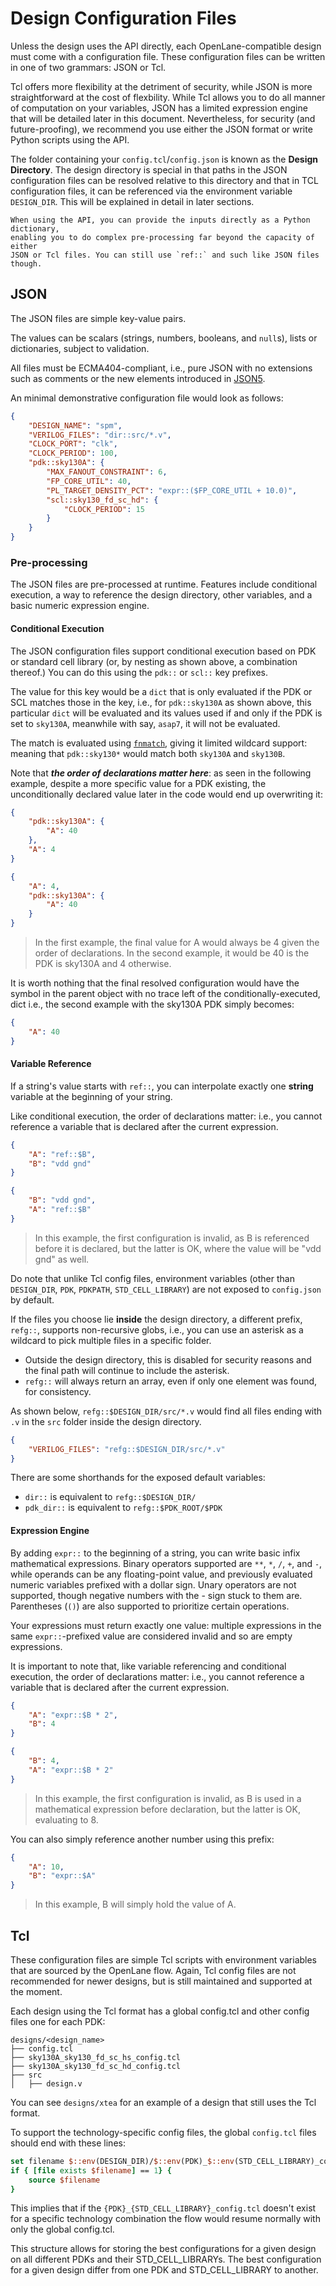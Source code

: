 # Design Configuration Files
Unless the design uses the API directly, each OpenLane-compatible design must
come with a configuration file. These configuration files can be written in one
of two grammars: JSON or Tcl.

Tcl offers more flexibility at the detriment of security, while JSON is more
straightforward at the cost of flexbility. While Tcl allows you to do all
manner of computation on your variables, JSON has a limited expression engine
that will be detailed later in this document. Nevertheless, for security (and
future-proofing), we recommend you use either the JSON format or write Python
scripts using the API.

The folder containing your `config.tcl`/`config.json` is known as the
**Design Directory**. The design directory is special in that paths in the JSON
configuration files can be resolved relative to this directory and that in TCL
configuration files, it can be referenced via the environment variable
`DESIGN_DIR`. This will be explained in detail in later sections.

```{note}
When using the API, you can provide the inputs directly as a Python dictionary,
enabling you to do complex pre-processing far beyond the capacity of either
JSON or Tcl files. You can still use `ref::` and such like JSON files though.
```

## JSON
The JSON files are simple key-value pairs.

<a name="scalars"></a>

The values can be scalars (strings, numbers, booleans, and `null`s), lists or
dictionaries, subject to validation.  

All files must be ECMA404-compliant, i.e., pure JSON with no extensions such as
comments or the new elements introduced in [JSON5](https://json5.org/).

An minimal demonstrative configuration file would look as follows:

```json
{
    "DESIGN_NAME": "spm",
    "VERILOG_FILES": "dir::src/*.v",
    "CLOCK_PORT": "clk",
    "CLOCK_PERIOD": 100,
    "pdk::sky130A": {
        "MAX_FANOUT_CONSTRAINT": 6,
        "FP_CORE_UTIL": 40,
        "PL_TARGET_DENSITY_PCT": "expr::($FP_CORE_UTIL + 10.0)",
        "scl::sky130_fd_sc_hd": {
            "CLOCK_PERIOD": 15
        }
    }
}
```

### Pre-processing

The JSON files are pre-processed at runtime. Features include conditional
execution, a way to reference the design directory, other variables,
and a basic numeric expression engine.

#### Conditional Execution

The JSON configuration files support conditional execution based on PDK or
standard cell library (or, by nesting as shown above, a combination thereof.)
You can do this using the `pdk::` or `scl::` key prefixes.

The value for this key would be a `dict` that is only evaluated if the PDK or
SCL matches those in the key, i.e., for `pdk::sky130A` as shown above, this
particular `dict` will be evaluated and its values used if and only if the PDK
is set to `sky130A`, meanwhile with say, `asap7`, it will not be evaluated.



The match is evaluated using [`fnmatch`](https://docs.python.org/3.6/library/fnmatch.html),
giving it limited wildcard support: meaning that `pdk::sky130*` would match both
`sky130A` and `sky130B`.

Note that ***the order of declarations matter here***: as seen in the following
example, despite a more specific value for a PDK existing, the unconditionally
declared value later in the code would end up overwriting it:

```json
{
    "pdk::sky130A": {
        "A": 40
    },
    "A": 4
}

{
    "A": 4,
    "pdk::sky130A": {
        "A": 40
    }
}
```
> In the first example, the final value for A would always be 4 given the order
> of declarations. In the second example, it would be 40 is the PDK is sky130A
> and 4 otherwise.

It is worth nothing that the final resolved configuration would have the
symbol in the parent object with no trace left of the conditionally-executed,
dict i.e., the second example with the
sky130A PDK simply becomes:

```json
{
    "A": 40
}
```

#### Variable Reference

If a string's value starts with `ref::`, you can interpolate exactly one
**string** variable at the beginning of your string.

Like conditional execution, the order of declarations matter: i.e., you cannot
reference a variable that is declared after the current expression.

```json
{
    "A": "ref::$B",
    "B": "vdd gnd"
}

{
    "B": "vdd gnd",
    "A": "ref::$B"
}
```
> In this example, the first configuration is invalid, as B is referenced before
> it is declared, but the latter is OK, where the value will be "vdd gnd" as well.

Do note that unlike Tcl config files, environment variables (other than
`DESIGN_DIR`, `PDK`, `PDKPATH`, `STD_CELL_LIBRARY`) are not exposed to
`config.json` by default.

If the files you choose lie **inside** the design directory, a different prefix,
`refg::`, supports non-recursive globs, i.e., you can use an
asterisk as a wildcard to pick multiple files in a specific folder.

* Outside the design directory, this is disabled for security reasons and the
  final path will continue to include the asterisk.
* `refg::` will always return an array, even if only one element was found,
  for consistency.
  
As shown below, `refg::$DESIGN_DIR/src/*.v` would find all files ending with `.v`
in the `src` folder inside the design directory.

```json
{
    "VERILOG_FILES": "refg::$DESIGN_DIR/src/*.v"
}
```

There are some shorthands for the exposed default variables:
* `dir::` is equivalent to `refg::$DESIGN_DIR/`
* `pdk_dir::` is equivalent to `refg::$PDK_ROOT/$PDK`


#### Expression Engine

By adding `expr::` to the beginning of a string, you can write basic infix
mathematical expressions. Binary operators supported are `**`, `*`, `/`, `+`,
and `-`, while operands can be any floating-point value, and previously evaluated
numeric variables prefixed with a dollar sign. Unary operators are not supported,
though negative numbers with the - sign stuck to them are. Parentheses (`()`)
are also supported to prioritize certain operations.

Your expressions must return exactly one value: multiple expressions in the
same `expr::`-prefixed value are considered invalid and so are empty expressions.

It is important to note that, like variable referencing and conditional execution,
the order of declarations matter: i.e., you cannot reference a variable that is
declared after the current expression.

```json
{
    "A": "expr::$B * 2",
    "B": 4
}

{
    "B": 4,
    "A": "expr::$B * 2"
}
```
> In this example, the first configuration is invalid, as B is used in a
> mathematical expression before declaration, but the latter is OK, evaluating to 8.

You can also simply reference another number using this prefix:

```json
{
    "A": 10,
    "B": "expr::$A"
}
```
> In this example, B will simply hold the value of A.

## Tcl
These configuration files are simple Tcl scripts with environment variables that
are sourced by the OpenLane flow. Again, Tcl config files are not recommended
for newer designs, but is still maintained and supported at the moment.

Each design using the Tcl format has a global config.tcl and other config files
one for each PDK:

```
designs/<design_name>
├── config.tcl
├── sky130A_sky130_fd_sc_hs_config.tcl
├── sky130A_sky130_fd_sc_hd_config.tcl
├── src
│   ├── design.v
```

You can see `designs/xtea` for an example of a design that still uses the Tcl
format.

To support the technology-specific config files, the global `config.tcl` files
should end with these lines:

```tcl
set filename $::env(DESIGN_DIR)/$::env(PDK)_$::env(STD_CELL_LIBRARY)_config.tcl
if { [file exists $filename] == 1} {
	source $filename
}
```

This implies that if the `{PDK}_{STD_CELL_LIBRARY}_config.tcl` doesn't exist for
a specific technology combination the flow would resume normally with only the
global config.tcl.

This structure allows for storing the best configurations for a given design on
all different PDKs and their STD_CELL_LIBRARYs. The best configuration for a
given design differ from one PDK and STD_CELL_LIBRARY to another.
